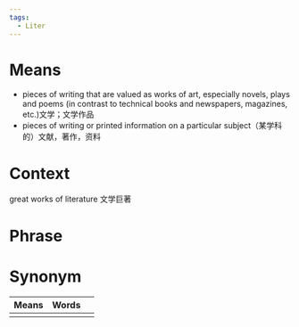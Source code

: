 ```yaml
---
tags:
  - Liter
---
```

# Means
- pieces of writing that are valued as works of art, especially novels, plays and poems (in contrast to technical books and newspapers, magazines, etc.)文学；文学作品
- pieces of writing or printed information on a particular subject（某学科的）文献，著作，资料
# Context
great works of literature 文学巨著
# Phrase

# Synonym
| Means | Words |     |
| ----- | ----- | --- |
|       |       |     |
